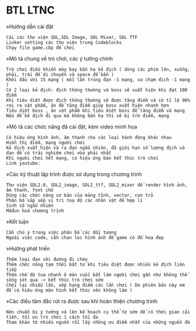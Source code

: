 # BTL LTNC
<p class="has-line-data" data-line-start="0" data-line-end="1">»Hướng dẫn cài đặt</p>
<pre><code>Cài các thư viện SDL,SDL Image, SDL Mixer, SDL TTF
Linker setting các thư viện trong Codeblocks
Chạy file game.cbp để chơi
</code></pre>
<p class="has-line-data" data-line-start="6" data-line-end="7">»Mô tả chung về trò chơi, các ý tưởng chính</p>
<pre><code>Trò chơi điều khiển máy bay bắn hạ kẻ địch ( dùng các phím lên, xuống, phải, trái để di chuyển và space để bắn )
Khởi đầu với 15 mạng ( mỗi lần trúng đạn -1 mạng, va chạm địch -1 mạng )
Có 2 loại kẻ địch: địch thông thường và boss sẽ xuất hiện khi đạt 100 điểm
Khi tiêu diệt được địch thông thường sẽ được tăng điểm và có tỉ lệ 90% rơi ra vật phẩm, ăn để tăng điểm giúp boss xuất hiện nhanh hơn
Tiêu diệt boss , ăn vật phẩm khi tiêu diệt boss để tăng điểm và mạng
Nếu để kẻ địch đi qua mà không bắn hạ thì sẽ bị trừ điểm, mạng
</code></pre>
<p class="has-line-data" data-line-start="15" data-line-end="16">»Mô tả các chức năng đã cài đặt, kèm video minh họa</p>
<pre><code>Có hiệu ứng hình ảnh, âm thanh cho các loại hành động khác nhau
Hiển thị điểm, mạng người chơi
Kẻ địch xuất hiện và ra đạn ngẫu nhiên, đã giới hạn số lượng địch và đạn để có trải nghiệm chơi vừa phải nhất
Khi người chơi hết mạng, có hiệu ứng báo kết thúc trò chơi
Link youtube: 
</code></pre>
<p class="has-line-data" data-line-start="22" data-line-end="23">»Các kỹ thuật lập trình được sử dụng trong chương trình</p>
<pre><code>Thư viện SDL2.0, SDL2_image, SDL2_ttf, SDL2_mixer để render hình ảnh, âm thanh, font chữ
Dùng các chức năng cơ bản của mảng tĩnh, vector, con trỏ
Phân bố sắp xếp vị trí toạ độ các nhân vật để hợp lí
Sinh số ngẫu nhiên
Môđun hoá chương trình
</code></pre>
<p class="has-line-data" data-line-start="29" data-line-end="30">»Kết luận</p>
<pre><code>Cần chú ý trong việc phân bố các đối tượng
Ngoài việc code, cần chọn lọc hình ảnh để game có đồ hoạ đẹp 
</code></pre>
<p class="has-line-data" data-line-start="33" data-line-end="34">»Hướng phát triển</p>
<pre><code>Thêm loại đạn với đường đi chéo
Thêm chức năng tạm thời bất tử khi tiêu diệt được nhiều kẻ địch liên tiếp
Thêm chế độ tua nhanh ở màn cuối bắt làm người chơi gần như không thể sống sót qua -&gt; kết thúc trò chơi sớm
Chơi lại nhiều lần, xếp hạng điểm các lần chơi ( Do phiên bản này em để có hiệu ứng màn hình kết thúc nên không làm )
</code></pre>
<p class="has-line-data" data-line-start="39" data-line-end="40">»Các điều tâm đắc rút ra được sau khi hoàn thiện chương trình</p>
<pre><code>Nên chuẩn bị ý tưởng và lên kế hoạch cụ thể từ sớm để có thời gian cải tiến, tối ưu trò chơi 1 cách tối đa
Tham khảo từ nhiều nguồn rồi lấy những ưu điểm nhất của những nguồn đó</code></pre>
